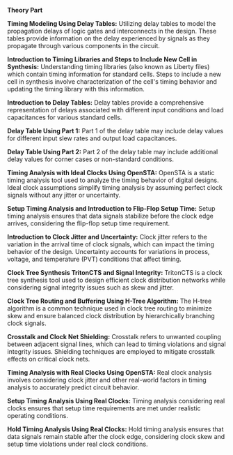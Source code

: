 **Theory Part**

**Timing Modeling Using Delay Tables:**
Utilizing delay tables to model the propagation delays of logic gates and interconnects in the design.
These tables provide information on the delay experienced by signals as they propagate through various components in the circuit.

**Introduction to Timing Libraries and Steps to Include New Cell in Synthesis:**
Understanding timing libraries (also known as Liberty files) which contain timing information for standard cells.
Steps to include a new cell in synthesis involve characterization of the cell's timing behavior and updating the timing library with this information.

**Introduction to Delay Tables:**
Delay tables provide a comprehensive representation of delays associated with different input conditions and load capacitances for various standard cells.

**Delay Table Using Part 1:**
Part 1 of the delay table may include delay values for different input slew rates and output load capacitances.

**Delay Table Using Part 2:**
Part 2 of the delay table may include additional delay values for corner cases or non-standard conditions.

**Timing Analysis with Ideal Clocks Using OpenSTA:**
OpenSTA is a static timing analysis tool used to analyze the timing behavior of digital designs.
Ideal clock assumptions simplify timing analysis by assuming perfect clock signals without any jitter or uncertainty.

**Setup Timing Analysis and Introduction to Flip-Flop Setup Time:**
Setup timing analysis ensures that data signals stabilize before the clock edge arrives, considering the flip-flop setup time requirement.

**Introduction to Clock Jitter and Uncertainty:**
Clock jitter refers to the variation in the arrival time of clock signals, which can impact the timing behavior of the design.
Uncertainty accounts for variations in process, voltage, and temperature (PVT) conditions that affect timing.

**Clock Tree Synthesis TritonCTS and Signal Integrity:**
TritonCTS is a clock tree synthesis tool used to design efficient clock distribution networks while considering signal integrity issues such as skew and jitter.

**Clock Tree Routing and Buffering Using H-Tree Algorithm:**
The H-tree algorithm is a common technique used in clock tree routing to minimize skew and ensure balanced clock distribution by hierarchically branching clock signals.

**Crosstalk and Clock Net Shielding:**
Crosstalk refers to unwanted coupling between adjacent signal lines, which can lead to timing violations and signal integrity issues.
Shielding techniques are employed to mitigate crosstalk effects on critical clock nets.

**Timing Analysis with Real Clocks Using OpenSTA:**
Real clock analysis involves considering clock jitter and other real-world factors in timing analysis to accurately predict circuit behavior.

**Setup Timing Analysis Using Real Clocks:**
Timing analysis considering real clocks ensures that setup time requirements are met under realistic operating conditions.

**Hold Timing Analysis Using Real Clocks:**
Hold timing analysis ensures that data signals remain stable after the clock edge, considering clock skew and setup time violations under real clock conditions.
